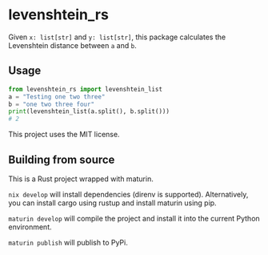 # levenshtein_rs
Given `x: list[str]` and `y: list[str]`, this package calculates the Levenshtein distance between `a` and `b`.

## Usage
```python
from levenshtein_rs import levenshtein_list
a = "Testing one two three"
b = "one two three four"
print(levenshtein_list(a.split(), b.split()))
# 2
```

This project uses the MIT license.

## Building from source

This is a Rust project wrapped with maturin.

`nix develop` will install dependencies (direnv is supported). Alternatively, you can install cargo using rustup and install maturin using pip.

`maturin develop` will compile the project and install it into the current Python environment.

`maturin publish` will publish to PyPi.
